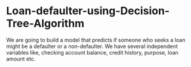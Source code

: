 # Loan-defaulter-using-Decision-Tree-Algorithm

We are going to build a model that predicts if someone who seeks a loan might be a defaulter or a non-defaulter. We have several independent variables like, checking account balance, credit history, purpose, loan amount etc. 
